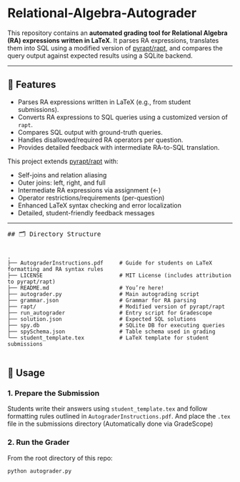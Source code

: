 # Relational-Algebra-Autograder

This repository contains an **automated grading tool for Relational Algebra (RA) expressions written in LaTeX**. It parses RA expressions, translates them into SQL using a modified version of [pyrapt/rapt](https://github.com/pyrapt/rapt), and compares the query output against expected results using a SQLite backend.

---

## 🔧 Features

- Parses RA expressions written in LaTeX (e.g., from student submissions).
- Converts RA expressions to SQL queries using a customized version of `rapt`.
- Compares SQL output with ground-truth queries.
- Handles disallowed/required RA operators per question.
- Provides detailed feedback with intermediate RA-to-SQL translation.

This project extends [pyrapt/rapt](https://github.com/pyrapt/rapt) with:
- Self-joins and relation aliasing
- Outer joins: left, right, and full
- Intermediate RA expressions via assignment (←)
- Operator restrictions/requirements (per-question)
- Enhanced LaTeX syntax checking and error localization
- Detailed, student-friendly feedback messages
---

<pre>
## 🗂 Directory Structure

<code>
.
├── AutograderInstructions.pdf     # Guide for students on LaTeX formatting and RA syntax rules
├── LICENSE                        # MIT License (includes attribution to pyrapt/rapt)
├── README.md                      # You’re here!
├── autograder.py                  # Main autograding script
├── grammar.json                   # Grammar for RA parsing
├── rapt/                          # Modified version of pyrapt/rapt
├── run_autograder                 # Entry script for Gradescope
├── solution.json                  # Expected SQL solutions
├── spy.db                         # SQLite DB for executing queries
├── spySchema.json                 # Table schema used in grading
└── student_template.tex           # LaTeX template for student submissions
</code>
</pre>

## 🚀 Usage

### 1. Prepare the Submission

Students write their answers using `student_template.tex` and follow formatting rules outlined in `AutograderInstructions.pdf`. And place the `.tex` file in the submissions directory (Automatically done via GradeScope)

### 2. Run the Grader

   From the root directory of this repo:
   ```bash
   python autograder.py
